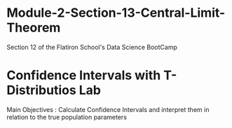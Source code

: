 # Module-2-Section-13-Central-Limit-Theorem
Section 12 of the Flatiron School's Data Science  BootCamp
# Confidence Intervals with T-Distributios Lab
 Main Objectives : Calculate Confidence Intervals and interpret them in relation to the true population parameters
